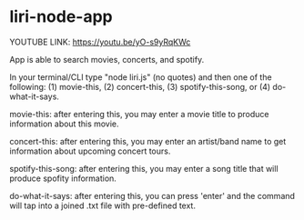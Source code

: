 # liri-node-app

YOUTUBE LINK: https://youtu.be/yO-s9yRqKWc

App is able to search movies, concerts, and spotify. 

In your terminal/CLI type "node liri.js" (no quotes) and then one of the following: (1) movie-this, (2) concert-this, (3) spotify-this-song, or (4) do-what-it-says.

movie-this: after entering this, you may enter a movie title to produce information about this movie.

concert-this: after entering this, you may enter an artist/band name to get information about upcoming concert tours.

spotify-this-song: after entering this, you may enter a song title that will produce spofity information.

do-what-it-says: after entering this, you can press 'enter' and the command will tap into a joined .txt file with pre-defined text.

